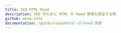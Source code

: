 ```yaml
---
title: SEO HTML Head
description: SEO のために HTML の head 情報を設定する例
github: meta-info
documentation: /guide/views#html-の-head-情報
---
```

